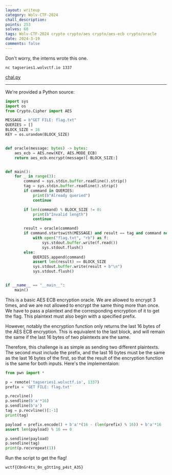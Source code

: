 ```yaml
---
layout: writeup
category: Wolv-CTF-2024
chall_description:
points: 253
solves: 60
tags: Wolv-CTF-2024 crypto crypto/aes crypto/aes-ecb crypto/oracle
date: 2024-3-19
comments: false
---
```


Don't worry, the interns wrote this one.  

`nc tagseries1.wolvctf.io 1337`  

[chal.py](https://github.com/Nightxade/ctf-writeups/blob/master/assets/CTFs/Wolv-CTF-2024/crypto/tag-series-1/chal.py) 

---

We're provided a Python source:  

```py
import sys
import os
from Crypto.Cipher import AES

MESSAGE = b"GET FILE: flag.txt"
QUERIES = []
BLOCK_SIZE = 16
KEY = os.urandom(BLOCK_SIZE)


def oracle(message: bytes) -> bytes:
    aes_ecb = AES.new(KEY, AES.MODE_ECB)
    return aes_ecb.encrypt(message)[-BLOCK_SIZE:]


def main():
    for _ in range(3):
        command = sys.stdin.buffer.readline().strip()
        tag = sys.stdin.buffer.readline().strip()
        if command in QUERIES:
            print(b"Already queried")
            continue

        if len(command) % BLOCK_SIZE != 0:
            print(b"Invalid length")
            continue

        result = oracle(command)
        if command.startswith(MESSAGE) and result == tag and command not in QUERIES:
            with open("flag.txt", "rb") as f:
                sys.stdout.buffer.write(f.read())
                sys.stdout.flush()
        else:
            QUERIES.append(command)
            assert len(result) == BLOCK_SIZE
            sys.stdout.buffer.write(result + b"\n")
            sys.stdout.flush()


if __name__ == "__main__":
    main()

```

This is a basic AES ECB encryption oracle. We are allowed to encrypt 3 times, and we are not allowed to encrypt the same thing more than once. We have to pass a plaintext and the corresponding encryption of it to get the flag. This plaintext must also begin with a specified prefix.  

However, notably the encryption function only returns the last 16 bytes of the AES ECB encryption. This is equivalent to the last block, and will remain the same if the last 16 bytes of two plaintexts are the same.  

Therefore, this challenge is as simple as sending two different plaintexts. The second must include the prefix, and the last 16 bytes must be the same as the last 16 bytes of the first, so that the result of the encryption function is the same for both inputs. Here's the implementaion:  

```py
from pwn import *

p = remote('tagseries1.wolvctf.io', 1337)
prefix = 'GET FILE: flag.txt'

p.recvline()
p.sendline(b'a'*16)
p.sendline(b'a')
tag = p.recvline()[:-1]
print(tag)

payload = prefix.encode() + b'a'*(16 - (len(prefix) % 16)) + b'a'*16
assert len(payload) % 16 == 0

p.sendline(payload)
p.sendline(tag)
print(p.recvrepeat(1))
```

Run the script to get the flag!  

    wctf{C0nGr4ts_0n_g3tt1ng_p4st_A3S}